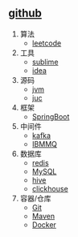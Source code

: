 ## [github](https://github.com/H-f-society/documents)
1. 算法
	- [leetcode](./algorithm/leetcode.md)
2. 工具
	- [sublime](./tools/Sublime.md)
	- [idea](./tools/idea.md)
3. 源码
	- [jvm](./source/jvm.md)
	- [juc](./source/juc.md)
3. 框架
	- [SpringBoot](./frame/SpringBoot.md)
4. 中间件
	- [kafka](./middleware/kafka.md)
	- [IBMMQ](./middleware/IBMMQ.md)
5. 数据库
	- [redis](./database/redis.md)
	- [MySQL](./database/MySQL.md)
	- [hive](./database/hive.md)
	- [clickhouse](./database/clickhouse.md)
6. 容器/仓库
	- [Git](./container/Git.md)
	- [Maven](./container/Maven.md)
	- [Docker](./container/Docker.md)
